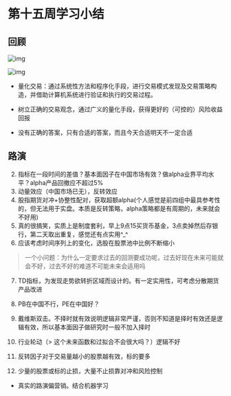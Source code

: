 # 第十五周学习小结

## 回顾

![img](https://qn-st0.yuketang.cn/FnuWc_DGVkpmQ_lhWzkMMenlwxzB)

![img](../../图片/typora-note/FtAfk_kOfRuCed_f022-VzqLYEF6)

* 量化交易：通过系统性方法和程序化手段，进行交易模式发现及交易策略构造，并借助计算机系统进行验证和执行的交易过程。

* 树立正确的交易观念，通过广义的量化手段，获得更好的（可控的）风险收益回报
* 没有正确的答案，只有合适的答案，而且今天合适明天不一定合适

## 路演

2. 指标在一段时间的差值？基本面因子在中国市场有效？做alpha业界平均水平？alpha产品回撤应不超过5%
3. 动量效应（中国市场已无），反转效应
4. 股指期货对冲+协整性配对，获取超额alpha(个人感觉是前四组中最具参考性的，但无法用于实盘。本质是反转策略，alpha策略都是有周期的，未来就会不好用)
5. 真的很搞笑，实质上是制度套利，早上9点15买货币基金，3点卖掉然后存银行，第二天取出重复，感觉还有点实用^_^
6. 应该考虑时间序列上的变化，选股在股票池中比例不断缩小

> 一个小问题：为什么一定要求过去的回测要成功呢，过去好现在未来可能就会不好，过去不好的难道不可能未来会适用吗

7. TD指标，为发现走势欲转折区域而设计的。有一定实用性，可考虑分散期货产品改进

8. PB在中国不行，PE在中国好？

9. 戴维斯双击。不择时就有效说明逻辑非常严谨，否则不知道是择时有效还是逻辑有效，所以基本面因子做研究时一般不加入择时

11. 行业轮动（> 这个未来函数和过拟合不会很大吗？）逻辑不好

12. 反转因子对于交易量越小的股票越有效，标的要多
14. 少量的股票或标的止损，大量不止损靠对冲和风险控制

* 真实的路演偏营销。结合机器学习
